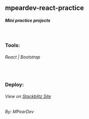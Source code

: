 ## mpeardev-react-practice

##### Mini practice projects 

<br />

### Tools:

###### React | Bootstrap

<br />

### Deploy:

###### View on [Stackblitz Site](https://mpeardev-react-practice.stackblitz.io)

*By: MPearDev*

